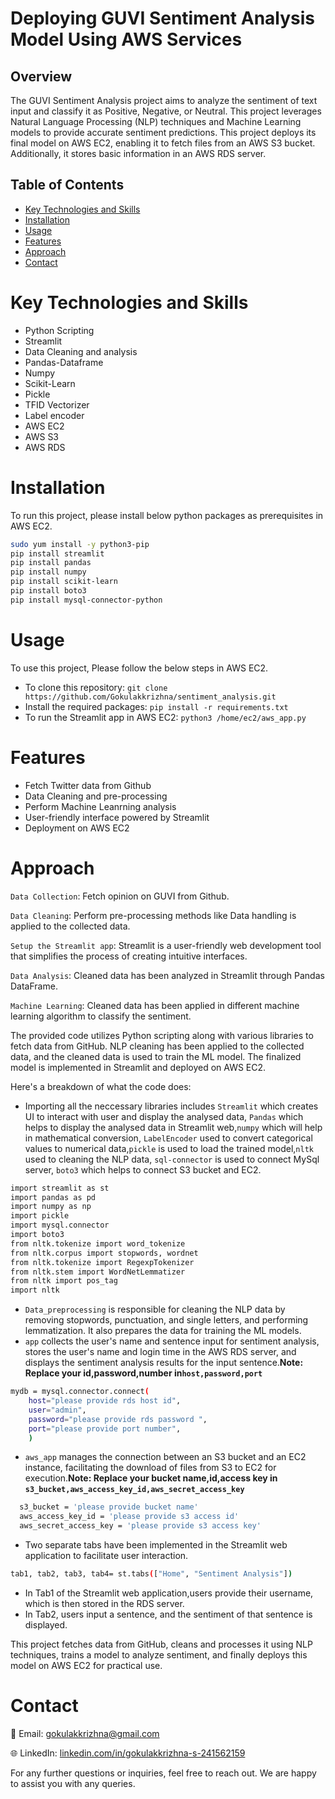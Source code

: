 # Deploying GUVI Sentiment Analysis Model Using AWS Services
## Overview
The GUVI Sentiment Analysis project aims to analyze the sentiment of text input and classify it as Positive, Negative, or Neutral. This project leverages Natural Language Processing (NLP) techniques and Machine Learning models to provide accurate sentiment predictions. This project deploys its final model on AWS EC2, enabling it to fetch files from an AWS S3 bucket. Additionally, it stores basic information in an AWS RDS server.
## Table of Contents
- [Key Technologies and Skills](#key-technologies-and-skills)
- [Installation](#installation)
- [Usage](#usage)
- [Features](#features)
- [Approach](#approach)
- [Contact](#contact)
# Key Technologies and Skills
- Python Scripting
- Streamlit
- Data Cleaning and analysis
- Pandas-Dataframe
- Numpy
- Scikit-Learn
- Pickle
- TFID Vectorizer
- Label encoder
- AWS EC2
- AWS S3
- AWS RDS
# Installation
To run this project, please install below python packages as prerequisites in AWS EC2.

```bash
sudo yum install -y python3-pip
pip install streamlit
pip install pandas
pip install numpy
pip install scikit-learn
pip install boto3
pip install mysql-connector-python
```
# Usage
To use this project, Please follow the below steps in AWS EC2.
- To clone this repository: ```git clone https://github.com/Gokulakkrizhna/sentiment_analysis.git```
- Install the required packages: ```pip install -r requirements.txt ```
- To run the Streamlit app in AWS EC2: ```python3 /home/ec2/aws_app.py```
# Features
- Fetch Twitter data from Github
- Data Cleaning and pre-processing
- Perform Machine Leanrning analysis
- User-friendly interface powered by Streamlit
- Deployment on AWS EC2
# Approach
```Data Collection```: Fetch opinion on GUVI from Github. 

```Data Cleaning```: Perform pre-processing methods like Data handling is applied to the collected data.

```Setup the Streamlit app```: Streamlit is a user-friendly web development tool that simplifies the process of creating intuitive interfaces.

```Data Analysis```: Cleaned data has been analyzed in Streamlit through Pandas DataFrame.

```Machine Learning```: Cleaned data has been applied in different machine learning algorithm to classify the sentiment.

The provided code utilizes Python scripting along with various libraries to fetch data from GitHub. NLP cleaning has been applied to the collected data, and the cleaned data is used to train the ML model. The finalized model is implemented in Streamlit and deployed on AWS EC2.

Here's a breakdown of what the code does:
- Importing all the neccessary libraries includes ```Streamlit``` which creates UI to interact with user and display the analysed data, ```Pandas``` which helps to display the analysed data in Streamlit web,```numpy``` which will help in mathematical conversion, ```LabelEncoder``` used to convert categorical values to numerical data,```pickle``` is used to load the trained model,```nltk``` used to cleaning the NLP data, ```sql-connector``` is used to connect MySql server, ```boto3``` which helps to connect S3 bucket and EC2.
```bash
import streamlit as st
import pandas as pd
import numpy as np
import pickle
import mysql.connector
import boto3
from nltk.tokenize import word_tokenize
from nltk.corpus import stopwords, wordnet
from nltk.tokenize import RegexpTokenizer
from nltk.stem import WordNetLemmatizer
from nltk import pos_tag
import nltk
```
- ```Data_preprocessing``` is responsible for cleaning the NLP data by removing stopwords, punctuation, and single letters, and performing lemmatization. It also prepares the data for training the ML models.
- ```app```  collects the user's name and sentence input for sentiment analysis, stores the user's name and login time in the AWS RDS server, and displays the sentiment analysis results for the input sentence.**Note: Replace your id,password,number in```host,password,port```**
```bash
mydb = mysql.connector.connect(
    host="please provide rds host id",
    user="admin",
    password="please provide rds password ",
    port="please provide port number",
    )
```
- ```aws_app``` manages the connection between an S3 bucket and an EC2 instance, facilitating the download of files from S3 to EC2 for execution.**Note: Replace your bucket name,id,access key in ```s3_bucket,aws_access_key_id,aws_secret_access_key```**
```bash
  s3_bucket = 'please provide bucket name'
  aws_access_key_id = 'please provide s3 access id'
  aws_secret_access_key = 'please provide s3 access key'
```
- Two separate tabs have been implemented in the Streamlit web application to facilitate user interaction.
```bash
tab1, tab2, tab3, tab4= st.tabs(["Home", "Sentiment Analysis"])
```
- In Tab1 of the Streamlit web application,users provide their username, which is then stored in the RDS server.
- In Tab2, users input a sentence, and the sentiment of that sentence is displayed.

This project fetches data from GitHub, cleans and processes it using NLP techniques, trains a model to analyze sentiment, and finally deploys this model on AWS EC2 for practical use.

# Contact
📧 Email: [gokulakkrizhna@gmail.com](mailto:gokulakkrizhna@gmail.com)

🌐 LinkedIn: [linkedin.com/in/gokulakkrizhna-s-241562159](https://www.linkedin.com/in/gokulakkrizhna-s-241562159/)

For any further questions or inquiries, feel free to reach out. We are happy to assist you with any queries.
  
